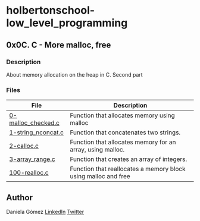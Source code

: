 # holbertonschool-low_level_programming

## 0x0C. C - More malloc, free
### Description
About memory allocation on the heap in C. Second part


### Files

| File | Description |
| ------ | ------ |
| [0-malloc_checked.c](https://github.com/DNeosphere/holbertonschool-low_level_programming/blob/master/0x0C-more_malloc_free/0-malloc_checked.c) | Function that allocates memory using malloc |
| [1-string_nconcat.c](https://github.com/DNeosphere/holbertonschool-low_level_programming/blob/master/0x0C-more_malloc_free/1-string_nconcat.c) | Function that concatenates two strings. |
| [2-calloc.c](https://github.com/DNeosphere/holbertonschool-low_level_programming/blob/master/0x0C-more_malloc_free/2-calloc.c) | Function that allocates memory for an array, using malloc. |
| [3-array_range.c](https://github.com/DNeosphere/holbertonschool-low_level_programming/blob/master/0x0C-more_malloc_free/3-array_range.c) | Function that creates an array of integers. |
| [100-realloc.c](https://github.com/DNeosphere/holbertonschool-low_level_programming/blob/master/0x0C-more_malloc_free/100-realloc.c) | Function that reallocates a memory block using malloc and free |


## Author

Daniela Gómez [LinkedIn](https://www.linkedin.com/in/daniela-g%C3%B3mez-2ba828187/)
[Twitter](https://twitter.com/darkinss)

